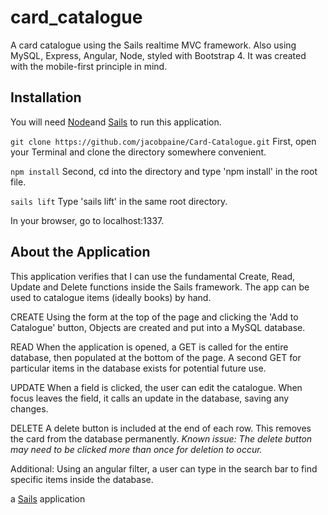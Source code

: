 # card_catalogue

A card catalogue using the Sails realtime MVC framework. Also using MySQL, Express, Angular, Node, styled with Bootstrap 4. It was created with the mobile-first principle in mind.

## Installation

You will need [Node](https://nodejs.org/en/)and [Sails](http://sailsjs.org/get-started) to run this application.

`git clone https://github.com/jacobpaine/Card-Catalogue.git`
First, open your Terminal and clone the directory somewhere convenient.

`npm install`
Second, cd into the directory and type 'npm install' in the root file.

`sails lift`
Type 'sails lift' in the same root directory.

In your browser, go to localhost:1337.

## About the Application

This application verifies that I can use the fundamental Create, Read, Update and Delete functions inside the Sails framework. The app can be used to catalogue items (ideally books) by hand.

CREATE
Using the form at the top of the page and clicking the 'Add to Catalogue' button, Objects are created and put into a MySQL database.

READ
When the application is opened, a GET is called for the entire database, then populated at the bottom of the page. A second GET for particular items in the database exists for potential future use.

UPDATE
When a field is clicked, the user can edit the catalogue. When focus leaves the field, it calls an update in the database, saving any changes.

DELETE
A delete button is included at the end of each row. This removes the card from the database permanently. _Known issue: The delete button may need to be clicked more than once for deletion to occur._

Additional:
Using an angular filter, a user can type in the search bar to find specific items inside the database.

a [Sails](http://sailsjs.org) application
